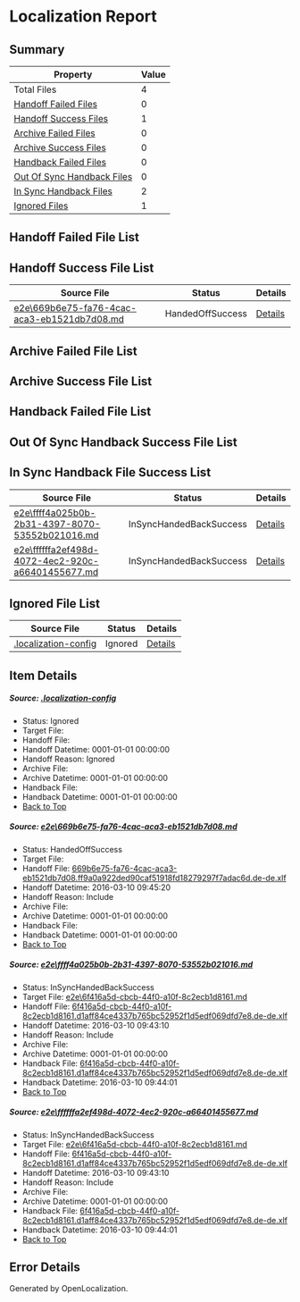 # <a name='report-top'></a> Localization Report

## Summary
 Property | Value 
 -------- | ----- 
 Total Files | 4
[ Handoff Failed Files ](#handoff-failed-list)| 0
[ Handoff Success Files ](#handoff-success-list)| 1
[ Archive Failed Files ](#archive-failed-list)| 0
[ Archive Success Files ](#archive-success-list)| 0
[ Handback Failed Files ](#handback-failed-list)| 0
[ Out Of Sync Handback Files ](#outofsync-handback-success-list)| 0
[ In Sync Handback Files ](#insync-handback-success-list)| 2
[ Ignored Files ](#ignored-list)| 1

## <a name='handoff-failed-list'></a> Handoff Failed File List

## <a name='handoff-success-list'></a> Handoff Success File List
 Source File | Status | Details 
 ----------- | ------ | ------- 
 [e2e\669b6e75-fa76-4cac-aca3-eb1521db7d08.md](https://github.com/OpenLocalizationTest/oltest/blob/71983fef245c5d165dfa384aea4c68ed2e7766c0/e2e/669b6e75-fa76-4cac-aca3-eb1521db7d08.md) | HandedOffSuccess | [Details](#1b72bea6abbc474c3f3846c28b39c9cfdfaf24271)

## <a name='archive-failed-list'></a> Archive Failed File List

## <a name='archive-success-list'></a> Archive Success File List

## <a name='handback-failed-list'></a> Handback Failed File List

## <a name='outofsync-handback-success-list'></a> Out Of Sync Handback Success File List

## <a name='insync-handback-success-list'></a> In Sync Handback File Success List
 Source File | Status | Details 
 ----------- | ------ | ------- 
 [e2e\ffff4a025b0b-2b31-4397-8070-53552b021016.md](https://github.com/OpenLocalizationTest/oltest/blob/71983fef245c5d165dfa384aea4c68ed2e7766c0/e2e/ffff4a025b0b-2b31-4397-8070-53552b021016.md) | InSyncHandedBackSuccess | [Details](#8721e70a31c69823fee944ddfc6577dce0d2b1992)
 [e2e\ffffffa2ef498d-4072-4ec2-920c-a66401455677.md](https://github.com/OpenLocalizationTest/oltest/blob/71983fef245c5d165dfa384aea4c68ed2e7766c0/e2e/ffffffa2ef498d-4072-4ec2-920c-a66401455677.md) | InSyncHandedBackSuccess | [Details](#8721e70a31c69823fee944ddfc6577dce0d2b1993)

## <a name='ignored-list'></a> Ignored File List
 Source File | Status | Details 
 ----------- | ------ | ------- 
 [.localization-config](https://github.com/OpenLocalizationTest/oltest/blob/71983fef245c5d165dfa384aea4c68ed2e7766c0/.localization-config) | Ignored | [Details](#66aca4b1c2f43b14ec41e0e427345df94af1d5e10)

## Item Details
##### <a name='66aca4b1c2f43b14ec41e0e427345df94af1d5e10'></a> Source: [.localization-config](https://github.com/OpenLocalizationTest/oltest/blob/71983fef245c5d165dfa384aea4c68ed2e7766c0/.localization-config)
* Status: Ignored
* Target File: 
* Handoff File: 
* Handoff Datetime: 0001-01-01 00:00:00
* Handoff Reason: Ignored
* Archive File: 
* Archive Datetime: 0001-01-01 00:00:00
* Handback File: 
* Handback Datetime: 0001-01-01 00:00:00
* [Back to Top](#report-top)

##### <a name='1b72bea6abbc474c3f3846c28b39c9cfdfaf24271'></a> Source: [e2e\669b6e75-fa76-4cac-aca3-eb1521db7d08.md](https://github.com/OpenLocalizationTest/oltest/blob/71983fef245c5d165dfa384aea4c68ed2e7766c0/e2e/669b6e75-fa76-4cac-aca3-eb1521db7d08.md)
* Status: HandedOffSuccess
* Target File: 
* Handoff File: [669b6e75-fa76-4cac-aca3-eb1521db7d08.ff9a0a922ded90caf51918fd18279297f7adac6d.de-de.xlf](https://github.com/OpenLocalizationTestOrg/olhandoff/blob/74c51ea1b4c1c421f8d241f54017d5280b3c3813/ol-handoff/OpenLocalizationTestOrg/oltest.de-de/xinjiang/ht/669b6e75-fa76-4cac-aca3-eb1521db7d08.ff9a0a922ded90caf51918fd18279297f7adac6d.de-de.xlf)
* Handoff Datetime: 2016-03-10 09:45:20
* Handoff Reason: Include
* Archive File: 
* Archive Datetime: 0001-01-01 00:00:00
* Handback File: 
* Handback Datetime: 0001-01-01 00:00:00
* [Back to Top](#report-top)

##### <a name='8721e70a31c69823fee944ddfc6577dce0d2b1992'></a> Source: [e2e\ffff4a025b0b-2b31-4397-8070-53552b021016.md](https://github.com/OpenLocalizationTest/oltest/blob/71983fef245c5d165dfa384aea4c68ed2e7766c0/e2e/ffff4a025b0b-2b31-4397-8070-53552b021016.md)
* Status: InSyncHandedBackSuccess
* Target File: [e2e\6f416a5d-cbcb-44f0-a10f-8c2ecb1d8161.md](https://github.com/OpenLocalizationTestOrg/oltest.de-de/blob/787bd555c75f748aa5cfa5346ac59e61cf826dd3/e2e/6f416a5d-cbcb-44f0-a10f-8c2ecb1d8161.md)
* Handoff File: [6f416a5d-cbcb-44f0-a10f-8c2ecb1d8161.d1aff84ce4337b765bc52952f1d5edf069dfd7e8.de-de.xlf](https://github.com/OpenLocalizationTestOrg/olhandoff/blob/d4cecc5f6511e28a046ca83ed03494934a285fec/ol-handoff/OpenLocalizationTestOrg/oltest.de-de/xinjiang/ht/6f416a5d-cbcb-44f0-a10f-8c2ecb1d8161.d1aff84ce4337b765bc52952f1d5edf069dfd7e8.de-de.xlf)
* Handoff Datetime: 2016-03-10 09:43:10
* Handoff Reason: Include
* Archive File: 
* Archive Datetime: 0001-01-01 00:00:00
* Handback File: [6f416a5d-cbcb-44f0-a10f-8c2ecb1d8161.d1aff84ce4337b765bc52952f1d5edf069dfd7e8.de-de.xlf](https://github.com/OpenLocalizationTestOrg/olhandback/blob/c4c0f974ac59f69ed3f543ab92a997e63d279db7/ol-handback/OpenLocalizationTestOrg/oltest.de-de/xinjiang/ht/6f416a5d-cbcb-44f0-a10f-8c2ecb1d8161.d1aff84ce4337b765bc52952f1d5edf069dfd7e8.de-de.xlf)
* Handback Datetime: 2016-03-10 09:44:01
* [Back to Top](#report-top)

##### <a name='8721e70a31c69823fee944ddfc6577dce0d2b1993'></a> Source: [e2e\ffffffa2ef498d-4072-4ec2-920c-a66401455677.md](https://github.com/OpenLocalizationTest/oltest/blob/71983fef245c5d165dfa384aea4c68ed2e7766c0/e2e/ffffffa2ef498d-4072-4ec2-920c-a66401455677.md)
* Status: InSyncHandedBackSuccess
* Target File: [e2e\6f416a5d-cbcb-44f0-a10f-8c2ecb1d8161.md](https://github.com/OpenLocalizationTestOrg/oltest.de-de/blob/787bd555c75f748aa5cfa5346ac59e61cf826dd3/e2e/6f416a5d-cbcb-44f0-a10f-8c2ecb1d8161.md)
* Handoff File: [6f416a5d-cbcb-44f0-a10f-8c2ecb1d8161.d1aff84ce4337b765bc52952f1d5edf069dfd7e8.de-de.xlf](https://github.com/OpenLocalizationTestOrg/olhandoff/blob/d4cecc5f6511e28a046ca83ed03494934a285fec/ol-handoff/OpenLocalizationTestOrg/oltest.de-de/xinjiang/ht/6f416a5d-cbcb-44f0-a10f-8c2ecb1d8161.d1aff84ce4337b765bc52952f1d5edf069dfd7e8.de-de.xlf)
* Handoff Datetime: 2016-03-10 09:43:10
* Handoff Reason: Include
* Archive File: 
* Archive Datetime: 0001-01-01 00:00:00
* Handback File: [6f416a5d-cbcb-44f0-a10f-8c2ecb1d8161.d1aff84ce4337b765bc52952f1d5edf069dfd7e8.de-de.xlf](https://github.com/OpenLocalizationTestOrg/olhandback/blob/c4c0f974ac59f69ed3f543ab92a997e63d279db7/ol-handback/OpenLocalizationTestOrg/oltest.de-de/xinjiang/ht/6f416a5d-cbcb-44f0-a10f-8c2ecb1d8161.d1aff84ce4337b765bc52952f1d5edf069dfd7e8.de-de.xlf)
* Handback Datetime: 2016-03-10 09:44:01
* [Back to Top](#report-top)


## Error Details

Generated by OpenLocalization.
